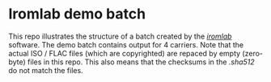 # Iromlab demo batch

This repo illustrates the structure of a batch created by the [*iromlab*](https://github.com/KBNLresearch/iromlab) software. The demo batch contains  output for 4 carriers. Note that the actual ISO / FLAC files (which are copyrighted) are repaced by empty (zero-byte) files in this repo. This also means that the checksums in the *.sha512* do not match the files.
 